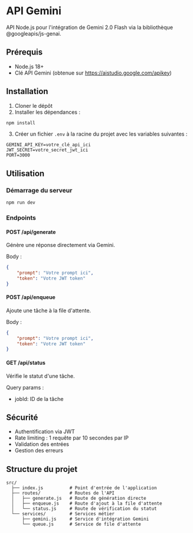 # API Gemini

API Node.js pour l'intégration de Gemini 2.0 Flash via la bibliothèque @googleapis/js-genai.

## Prérequis

- Node.js 18+
- Clé API Gemini (obtenue sur https://aistudio.google.com/apikey)

## Installation

1. Cloner le dépôt
2. Installer les dépendances :
```bash
npm install
```
3. Créer un fichier `.env` à la racine du projet avec les variables suivantes :
```
GEMINI_API_KEY=votre_clé_api_ici
JWT_SECRET=votre_secret_jwt_ici
PORT=3000
```

## Utilisation

### Démarrage du serveur

```bash
npm run dev
```

### Endpoints

#### POST /api/generate
Génère une réponse directement via Gemini.

Body :
```json
{
    "prompt": "Votre prompt ici",
    "token": "Votre JWT token"
}
```

#### POST /api/enqueue
Ajoute une tâche à la file d'attente.

Body :
```json
{
    "prompt": "Votre prompt ici",
    "token": "Votre JWT token"
}
```

#### GET /api/status
Vérifie le statut d'une tâche.

Query params :
- jobId: ID de la tâche

## Sécurité

- Authentification via JWT
- Rate limiting : 1 requête par 10 secondes par IP
- Validation des entrées
- Gestion des erreurs

## Structure du projet

```
src/
  ├── index.js          # Point d'entrée de l'application
  ├── routes/           # Routes de l'API
  │   ├── generate.js   # Route de génération directe
  │   ├── enqueue.js    # Route d'ajout à la file d'attente
  │   └── status.js     # Route de vérification du statut
  └── services/         # Services métier
      ├── gemini.js     # Service d'intégration Gemini
      └── queue.js      # Service de file d'attente
``` 